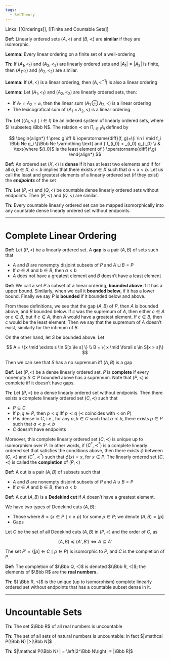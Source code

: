 ```yaml
---
tags:
  - SetTheory
---
```

Links: [[Orderings]], [[Finite and Countable Sets]]

**Def:** Linearly ordered sets $(A, <)$ and $(B, \prec)$ are **similar** if they are isomorphic.

**************Lemma:************** Every linear ordering on a finite set of a well-ordering

**Th:** If $(A_1, <_1)$ and $(A_2, <_2)$ are linearly ordered sets and $|A_1| = |A_2|$ is finite, then $(A_1<_1)$ and $(A_2, <_2)$ are similar.

********Lemma:******** If $(A, <)$ is a linear ordering, then $(A, <^{-1})$ is also a linear ordering

**************Lemma:************** Let $(A_1, <_1)$ and $(A_2, <_2)$ are linearly ordered sets, then:

- If $A_1 \cap A_2 = \varnothing$, then the linear sum $(A_1 \oplus A_2, <)$ is a linear ordering
- The lexicografical sum of $(A_1 \times A_2, <)$ is a linear ordering

**Th:** Let $\langle (A_i, <_i) \mid i \in I\rangle$ be an indexed system of linearly ordered sets, where $I \subseteq \Bbb N$. The relation $\prec$ on $\prod_{i \in I} A_i$ defined by

$$ \begin{align*} f \prec g \iff & \operatorname{diff}(f, g)=\{i \in I \mid f_i \Bbb Ne g_i \}\Bbb Ne \varnothing \text{ and } f_{i_0} < _{i_0} g_{i_0} \\ & \text{where ${i_0}$ is the least element of } \operatorname{diff}(f,g) \end{align*} $$

**Def:** An ordered set $(X, <)$ is **dense** if it has at least two elements and if for all $a, b \in X$, $a< b$ implies that there exists $x \in X$ such that $a< x<b$. Let us call the least and greatest elements of a linearly ordered set (if they exist) the _********endpoints********_ of the set

********Th:******** Let $(P, \prec)$ and $(Q, <)$ be countable dense linearly ordered sets without endpoints. Then $(P, \prec)$ and $(Q, <)$ are similar.

**Th:** Every countable linearly ordered set can be mapped isomorphically into any countable dense linearly ordered set without endpoints.

---

# Complete Linear Ordering

**Def:** Let $(P, <)$ be a linearly ordered set. A **gap** is a pair $(A, B)$ of sets such that

- $A$ and $B$ are nonempty disjoint subsets of $P$ and $A\sqcup B= P$
- If $a \in A$ and $b \in B$, then $a < b$
- $A$ does not have a greatest element and $B$ doesn’t have a least element

**Def:** We call a set $P$ a subset of a linear ordering, **bounded above** if it has a upper bound. Similarly, when we call it **bounded below**, if it has a lower bound. Finally we say $P$ is **bounded** if it bounded below and above.

From these definitions, we see that the gap $(A, B)$ of $P$, then $A$ is bounded above, and $B$ bounded below. If $c$ was the supremum of $A$, then either $c \in A$ or $c \in B$, but if $c \in A$, then $A$ would have a greatest element. If $c \in B$, then $c$ would be the least element. Then we say that the supremum of $A$ doesn’t exist, similarly for the infimum of $B$.

On the other hand, let $S$ be bounded above. Let

$$ A = \{x \mid \exists s \in S[x \le s] \} \\ B = \{ x \mid \forall s \in S[x > s]\} $$

Then we can see that $S$ has a no supremum iff $(A, B)$ is a gap

**************Def:************** Let $(P, <)$ be a dense linearly ordered set. $P$ is **complete** if every nonempty $S\subseteq P$ bounded above has a supremum. Note that $(P, <)$ is complete iff it doesn’t have gaps.

**Th:** Let $(P, <)$ be a dense linearly ordered set without endpoints. Then there exists a complete linearly ordered set $(C , \prec)$ such that

- $P \subseteq C$
- If $p, q \in P$, then $p< q$ iff $p \prec q$ ($\prec$ coincides with $<$ on $P$)
- $P$ is dense in $C$, i.e., for any $a, b \in C$ such that $a\prec b$, there exists $p \in P$ such that ${a \prec p \prec b}$
- $C$ doesn’t have endpoints

Moreover, this complete linearly ordered set $(C, \prec)$ is unique up to isomorphism over $P$. In other words, if $(C^*, \prec^*)$ is a complete linearly ordered set that satisfies the conditions above, then there exists $\phi$ between $(C, \prec)$ and $(C^*,\prec^*)$ such that $\phi(x) = x$, for $x \in P$. The linearly ordered set $(C, \prec)$ is called the **completion** of $(P, <)$

**Def:** A cut is a pair $(A, B)$ of subsets such that

- $A$ and $B$ are nonempty disjoint subsets of $P$ and $A\cup B= P$
- If $a \in A$ and $b \in B$, then $a < b$

**Def:** A cut $(A, B)$ is a **Dedekind cut** if $A$ doesn’t have a greatest element.

We have two types of Dedekind cuts $(A, B)$:

- Those where $B = \{ x \in P \mid x \ge p\}$ for some $p \in P$; we denote $(A,B) = [p]$
- Gaps

Let $C$ be the set of all Dedekind cuts $(A,B)$ in $(P, <)$ and the order of $C$, as

$$ (A, B) \preceq (A', B') \iff A \subseteq A' $$

The set $P' = \{ [p] \in C\mid p \in P\}$ is isomorphic to $P$, and $C$ is the completion of $P$.

**Def:** The completion of $(\Bbb Q, <)$ is denoted $(\Bbb R, <)$; the elements of $\Bbb R$ are the **real numbers.**

**Th:** $( \Bbb R, <)$ is the unique (up to isomorphism) complete linearly ordered set without endpoints that has a countable subset dense in it.

---

# Uncountable Sets

********Th:******** The set $\Bbb R$ of all real numbers is uncountable

**Th:** The set of all sets of natural numbers is uncountable: in fact $|\mathcal P(\Bbb N) |>|\Bbb N|$

**Th:** $|\mathcal P(\Bbb N) | = \left|2^\Bbb N\right| = |\Bbb R|$